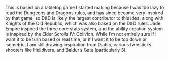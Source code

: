 This is based on a tabletop game I started making because I was too lazy to read the Dungeons and Dragons rules, and has since become very inspired by that game, so D&D is likely the largest contributor to this idea, along with Knights of the Old Republic, which was also based on the D&D rules. Jade Empire inspired the three core stats system, and the ability creation system is inspired by the Elder Scrolls IV: Oblivion. While I’m not entirely sure if I want it to be turn based or real time, or if I want it to be top down or isometric, I am still drawing inspiration from Diablo, various twinsticks shooters like Helldivers, and Baldur’s Gate (particularly 3). 
